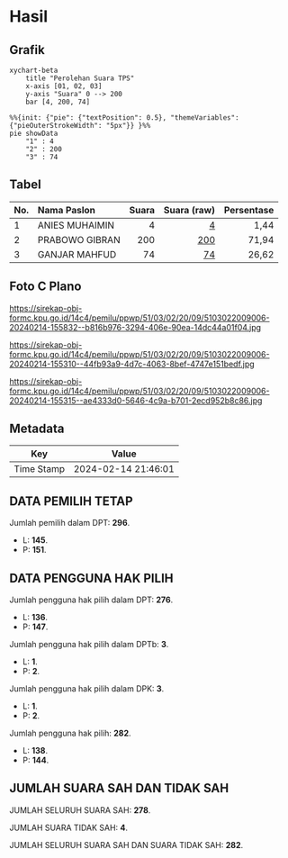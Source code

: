 # Hasil

## Grafik

```mermaid
xychart-beta
    title "Perolehan Suara TPS"
    x-axis [01, 02, 03]
    y-axis "Suara" 0 --> 200
    bar [4, 200, 74]
```

```mermaid
%%{init: {"pie": {"textPosition": 0.5}, "themeVariables": {"pieOuterStrokeWidth": "5px"}} }%%
pie showData
    "1" : 4
    "2" : 200
    "3" : 74
```

## Tabel

| No. | Nama Paslon    | Suara | Suara (raw) | Persentase |
|:--- |:-------------- | -----:| -----------:| ----------:|
| 1   | ANIES MUHAIMIN | 4     | [4][p-1]    | 1,44       |
| 2   | PRABOWO GIBRAN | 200   | [200][p-2]  | 71,94      |
| 3   | GANJAR MAHFUD  | 74    | [74][p-3]   | 26,62      |


[p-1]: https://github.com/gigit-pemilu/pemilu-2024-51-bali/blob/main/pilpres/hitung-suara/sub/51-bali/sub/03-badung/sub/02-mengwi/sub/2009-mengwi/sub/006-tps/sub/paslon-1.txt
[p-2]: https://github.com/gigit-pemilu/pemilu-2024-51-bali/blob/main/pilpres/hitung-suara/sub/51-bali/sub/03-badung/sub/02-mengwi/sub/2009-mengwi/sub/006-tps/sub/paslon-2.txt
[p-3]: https://github.com/gigit-pemilu/pemilu-2024-51-bali/blob/main/pilpres/hitung-suara/sub/51-bali/sub/03-badung/sub/02-mengwi/sub/2009-mengwi/sub/006-tps/sub/paslon-3.txt

## Foto C Plano

https://sirekap-obj-formc.kpu.go.id/14c4/pemilu/ppwp/51/03/02/20/09/5103022009006-20240214-155832--b816b976-3294-406e-90ea-14dc44a01f04.jpg

https://sirekap-obj-formc.kpu.go.id/14c4/pemilu/ppwp/51/03/02/20/09/5103022009006-20240214-155310--44fb93a9-4d7c-4063-8bef-4747e151bedf.jpg

https://sirekap-obj-formc.kpu.go.id/14c4/pemilu/ppwp/51/03/02/20/09/5103022009006-20240214-155315--ae4333d0-5646-4c9a-b701-2ecd952b8c86.jpg


## Metadata

| Key        | Value               |
| ---------- | ------------------- |
| Time Stamp | 2024-02-14 21:46:01 |


## DATA PEMILIH TETAP

Jumlah pemilih dalam DPT: **296**.
 * L: **145**.
 * P: **151**.

## DATA PENGGUNA HAK PILIH

Jumlah pengguna hak pilih dalam DPT: **276**.
 * L: **136**.
 * P: **147**.

Jumlah pengguna hak pilih dalam DPTb: **3**.
 * L: **1**.
 * P: **2**.

Jumlah pengguna hak pilih dalam DPK: **3**.
 * L: **1**.
 * P: **2**.

Jumlah pengguna hak pilih: **282**.
 * L: **138**.
 * P: **144**.

## JUMLAH SUARA SAH DAN TIDAK SAH

JUMLAH SELURUH SUARA SAH: **278**.

JUMLAH SUARA TIDAK SAH: **4**.

JUMLAH SELURUH SUARA SAH DAN SUARA TIDAK SAH: **282**.


